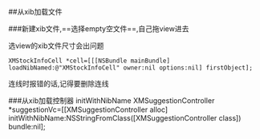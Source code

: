 ##从xib加载文件

###新建xib文件,==选择empty空文件==,自己拖view进去

选view的xib文件尺寸会出问题

```
XMStockInfoCell *cell=[[[NSBundle mainBundle] loadNibNamed:@"XMStockInfoCell" owner:nil options:nil] firstObject];
```

连线时报错的话,记得要删除连线


###从xib加载控制器 initWithNibName
XMSuggestionController *suggestionVc=[[XMSuggestionController alloc] initWithNibName:NSStringFromClass([XMSuggestionController class]) bundle:nil];